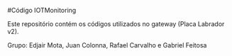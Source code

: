 #Código IOTMonitoring

Este repositório contém os códigos utilizados no gateway (Placa Labrador v2).

Grupo: Edjair Mota, Juan Colonna, Rafael Carvalho e Gabriel Feitosa